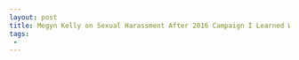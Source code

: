 ```yaml
---
layout: post
title: Megyn Kelly on Sexual Harassment After 2016 Campaign I Learned Women Have a Long Way to Go
tags:
 -
---
```



